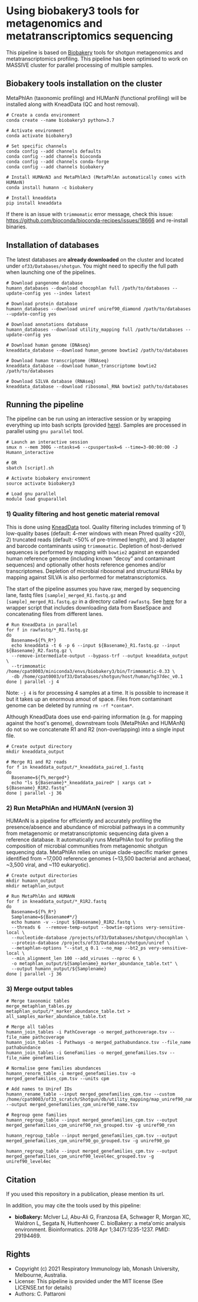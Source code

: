 Using biobakery3 tools for metagenomics and metatranscriptomics sequencing
==========================================================================

This pipeline is based on [Biobakery](https://github.com/biobakery/biobakery) tools for shotgun metagenomics and metatranscriptomics profiling. This pipeline has been optimised to work on MASSIVE cluster for parallel processing of multiple samples.

## Biobakery tools installation on the cluster

MetaPhlAn (taxonomic profiling) and HUManN (functional profiling) will be installed along with KneadData (QC and host removal).

```
# Create a conda environment
conda create --name biobakery3 python=3.7

# Activate environment
conda activate biobakery3

# Set specific channels
conda config --add channels defaults
conda config --add channels bioconda
conda config --add channels conda-forge
conda config --add channels biobakery

# Install HUMAnN3 and MetaPhlAn3 (MetaPhlAn automatically comes with HUMAnN)
conda install humann -c biobakery

# Install kneaddata
pip install kneaddata
```
If there is an issue with `trimmomatic` error message, check this issue: https://github.com/bioconda/bioconda-recipes/issues/18666 and re-install binaries.

## Installation of databases

The latest databases are **already downloaded** on the cluster and located under `of33/Databases/shotgun`. You might need to specifiy the full path when launching one of the pipelines.

```
# Download pangenome database
humann_databases --download chocophlan full /path/to/databases --update-config yes --index latest

# Download protein database
humann_databases --download uniref uniref90_diamond /path/to/databases --update-config yes

# Download annotations database
humann_databases --download utility_mapping full /path/to/databases --update-config yes

# Download human genome (DNAseq)
kneaddata_database --download human_genome bowtie2 /path/to/databases

# Download human transcriptome (RNAseq)
kneaddata_database --download human_transcriptome bowtie2 /path/to/databases

# Download SILVA database (RNAseq)
kneaddata_database --download ribosomal_RNA bowtie2 path/to/databases
```

## Running the pipeline 

The pipeline can be run using an interactive session or by wrapping everything up into bash scripts (provided [here](https://github.com/respiratory-immunology-lab/microbiome-shotgun-biobakery/edit/main/README.md)). Samples are processed in parallel using `gnu parallel` tool.

```
# Launch an interactive session
smux n --mem 300G --ntasks=6 --cpuspertask=6 --time=3-00:00:00 -J Humann_interactive

# OR
sbatch [script].sh

# Activate biobakery environment
source activate biobakery3

# Load gnu parallel
module load gnuparallel
```

### 1) Quality filtering and host genetic material removal

This is done using [KneadData](http://huttenhower.sph.harvard.edu/kneaddata) tool. Quality filtering includes trimming of 1) low-quality bases (default: 4-mer windows with mean Phred quality <20), 2) truncated reads (default: <50% of pre-trimmed length), and 3) adapter and barcode contaminants using `trimmomatic`. Depletion of host-derived sequences is performed by mapping with `bowtie2` against an expanded human reference genome (including known “decoy” and contaminant sequences) and optionally other hosts reference genomes and/or transcriptomes. Depletion of microbial ribosomal and structural RNAs by mapping against SILVA is also performed for metatranscriptomics.

The start of the pipeline assumes you have raw, merged by sequencing lane, fastq files `[sample]_merged_R1.fastq.gz` and `[sample]_merged_R1.fastq.gz` in a directory called `rawfastq`. See [here](https://github.com/respiratory-immunology-lab/microbiome-shotgun-biobakery) for a wrapper script that includes downloading data from BaseSpace and concatenating files from different lanes.

```
# Run KneadData in parallel
for f in rawfastq/*_R1.fastq.gz
do
  Basename=${f%_R*}
  echo kneaddata -t 6 -p 6 --input ${Basename}_R1.fastq.gz --input ${Basename}_R2.fastq.gz \
  --remove-intermediate-output --bypass-trf --output kneaddata_output \
  --trimmomatic /home/cpat0003/miniconda3/envs/biobakery3/bin/Trimmomatic-0.33 \
  -db /home/cpat0003/of33/Databases/shotgun/host/human/hg37dec_v0.1
done | parallel -j 4
```

Note: `-j 4` is for processing 4 samples at a time. It is possible to increase it but it takes up an enormous amout of space. Files from contaminant genome can be deleted by running `rm -rf *contam*`.

Although KneadData does use end-pairing information (e.g. for mapping against the host's genome), downstream tools (MetaPhlAn and HUMAnN) do not so we concatenate R1 and R2 (non-overlapping) into a single input file.

```
# Create output directory
mkdir kneaddata_output

# Merge R1 and R2 reads 
for f in kneaddata_output/*_kneaddata_paired_1.fastq
do
  Basename=${f%_merged*}
  echo "ls ${Basename}*_kneaddata_paired* | xargs cat > ${Basename}_R1R2.fastq"
done | parallel -j 36
```

### 2) Run MetaPhlAn and HUMAnN (version 3)

HUMAnN is a pipeline for efficiently and accurately profiling the presence/absence and abundance of microbial pathways in a community from metagenomic or metatranscriptomic sequencing data given a reference database. It automatically runs MetaPhlAn tool for profiling the composition of microbial communities from metagenomic shotgun sequencing data. MetaPhlAn relies on unique clade-specific marker genes identified from ~17,000 reference genomes (~13,500 bacterial and archaeal, ~3,500 viral, and ~110 eukaryotic).

```
# Create output directories
mkdir humann_output
mkdir metaphlan_output

# Run MetaPhlAn and HUMAnN
for f in kneaddata_output/*_R1R2.fastq
do
  Basename=${f%_R*}
  Samplename=${Basename#*/}
  echo humann -v --input ${Basename}_R1R2.fastq \
  --threads 6  --remove-temp-output --bowtie-options very-sensitive-local \
  --nucleotide-database /projects/of33/Databases/shotgun/chocophlan \
  --protein-database /projects/of33/Databases/shotgun/uniref \
  --metaphlan-options "--stat_q 0.1 --no_map --bt2_ps very-sensitive-local \
  --min_alignment_len 100 --add_viruses --nproc 6 \
  -o metaphlan_output/${Samplename}_marker_abundance_table.txt" \
  --output humann_output/${Samplename}
done | parallel -j 36
```

### 3) Merge output tables

```
# Merge taxonomic tables
merge_metaphlan_tables.py metaphlan_output/*_marker_abundance_table.txt > all_samples_marker_abundance_table.txt

# Merge all tables
humann_join_tables -i PathCoverage -o merged_pathcoverage.tsv --file_name pathcoverage
humann_join_tables -i Pathways -o merged_pathabundance.tsv --file_name pathabundance
humann_join_tables -i GeneFamilies -o merged_genefamilies.tsv --file_name genefamilies

# Normalise gene families abundances
humann_renorm_table -i merged_genefamilies.tsv -o merged_genefamilies_cpm.tsv --units cpm

# Add names to Uniref IDs
humann_rename_table --input merged_genefamilies_cpm.tsv --custom /home/cpat0003/of33_scratch/Shotgun/db/utility_mapping/map_uniref90_name.txt.gz --output merged_genefamilies_cpm_uniref90_name.tsv

# Regroup gene families
humann_regroup_table --input merged_genefamilies_cpm.tsv --output merged_genefamilies_cpm_uniref90_rxn_grouped.tsv -g uniref90_rxn

humann_regroup_table --input merged_genefamilies_cpm.tsv --output merged_genefamilies_cpm_uniref90_go_grouped.tsv -g uniref90_go

humann_regroup_table --input merged_genefamilies_cpm.tsv --output merged_genefamilies_cpm_uniref90_level4ec_grouped.tsv -g uniref90_level4ec
```

## Citation

If you used this repository in a publication, please mention its url.

In addition, you may cite the tools used by this pipeline:

* **bioBakery:** McIver LJ, Abu-Ali G, Franzosa EA, Schwager R, Morgan XC, Waldron L, Segata N, Huttenhower C. bioBakery: a meta'omic analysis environment. Bioinformatics. 2018 Apr 1;34(7):1235-1237. PMID: 29194469.

## Rights

* Copyright (c) 2021 Respiratory Immunology lab, Monash University, Melbourne, Australia.
* License: This pipeline is provided under the MIT license (See LICENSE.txt for details)
* Authors: C. Pattaroni
